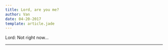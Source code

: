 ```yaml
---
title: Lord, are you me?
author: Van
date: 04-20-2017
template: article.jade
---
```


Lord: Not right now...

---







